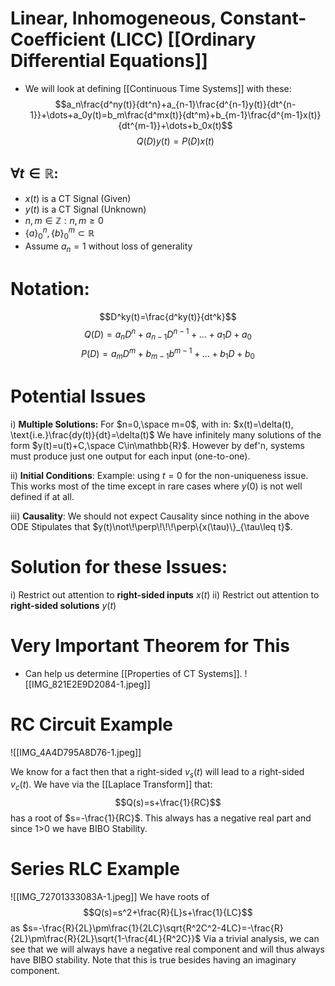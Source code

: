 # Linear, Inhomogeneous, Constant-Coefficient (LICC) [[Ordinary Differential Equations]]
- We will look at defining [[Continuous Time Systems]] with these: 
$$a_n\frac{d^ny(t)}{dt^n}+a_{n-1}\frac{d^{n-1}y(t)}{dt^{n-1}}+\dots+a_0y(t)=b_m\frac{d^mx(t)}{dt^m}+b_{m-1}\frac{d^{m-1}x(t)}{dt^{m-1}}+\dots+b_0x(t)$$$$Q(D)y(t)=P(D)x(t)$$
## $\forall t\in\mathbb{R}$:
- $x(t)$ is a CT Signal (Given)
- $y(t)$ is a CT Signal (Unknown)
- $n,m\in\mathbb{Z}:n,m\geq0$
- $\{a\}_0^n, \{b\}_0^m\subset\mathbb{R}$
- Assume $a_n = 1$ without loss of generality

# Notation:
$$D^ky(t)=\frac{d^ky(t)}{dt^k}$$$$Q(D)=a_nD^n+a_{n-1}D^{n-1}+\dots+a_1D+a_0$$$$P(D)=a_mD^m+b_{m-1}b^{m-1}+\dots+b_1D+b_0$$

# Potential Issues

i) **Multiple Solutions:** For $n=0,\space m=0$, with in: $x(t)=\delta(t), \text{i.e.}\frac{dy(t)}{dt}=\delta(t)$ We have infinitely many solutions of the form $y(t)=u(t)+C,\space C\in\mathbb{R}$. However by def'n, systems must produce just one output for each input (one-to-one).

ii) **Initial Conditions**: Example: using $t=0$ for the non-uniqueness issue. This works most of the time except in rare cases where $y(0)$ is not well defined if at all.

iii) **Causality**: We should not expect Causality since nothing in the above ODE Stipulates that $y(t)\not\!\perp\!\!\!\perp\{x(\tau)\}_{\tau\leq t}$.

# Solution for these Issues:
i) Restrict out attention to **right-sided inputs** $x(t)$
ii) Restrict out attention to **right-sided solutions** $y(t)$

# Very Important Theorem for This
- Can help us determine [[Properties of CT Systems]].
![[IMG_821E2E9D2084-1.jpeg]]

# RC Circuit Example
![[IMG_4A4D795A8D76-1.jpeg]]

We know for a fact then that a right-sided $v_s(t)$ will lead to a right-sided $v_c(t)$. 
We have via the [[Laplace Transform]] that: $$Q(s)=s+\frac{1}{RC}$$ has a root of $s=-\frac{1}{RC}$. This always has a negative real part and since 1>0 we have BIBO Stability.

# Series RLC Example
![[IMG_72701333083A-1.jpeg]]
We have roots of $$Q(s)=s^2+\frac{R}{L}s+\frac{1}{LC}$$ as $s=-\frac{R}{2L}\pm\frac{1}{2LC}\sqrt{R^2C^2-4LC}=-\frac{R}{2L}\pm\frac{R}{2L}\sqrt{1-\frac{4L}{R^2C}}$
Via a trivial analysis, we can see that we will always have a negative real component and will thus always have BIBO stability. Note that this is true besides having an imaginary component.
